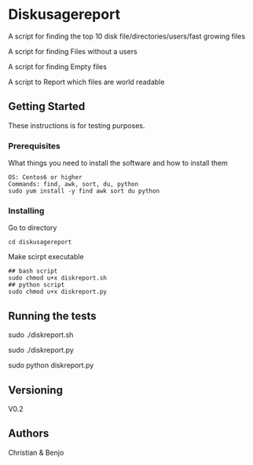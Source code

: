 # Diskusagereport
A script for finding the top 10 disk file/directories/users/fast growing files

A script for finding Files without a users

A script for finding Empty files

A script to Report which files are world readable

## Getting Started
These instructions is for testing purposes.


### Prerequisites
What things you need to install the software and how to install them

```
OS: Centos6 or higher
Commands: find, awk, sort, du, python
sudo yum install -y find awk sort du python
```

### Installing

Go to directory
```
cd diskusagereport
```

Make scirpt executable
```
## bash script
sudo chmod u+x diskreport.sh
## python script
sudo chmod u+x diskreport.py
```

## Running the tests

sudo ./diskreport.sh

sudo ./diskreport.py

sudo python diskreport.py

## Versioning

V0.2

## Authors

Christian & Benjo
